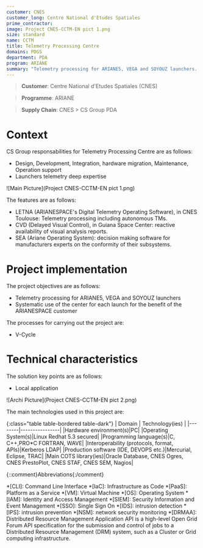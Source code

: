 ```yaml
---
customer: CNES
customer_long: Centre National d'Etudes Spatiales
prime_contractor: 
image: Project CNES-CCTM-EN pict 1.png
size: standard
name: CCTM
title: Telemetry Processing Centre
domains: PDGS
department: PDA
program: ARIANE
summary: "Telemetry processing for ARIANE5, VEGA and SOYOUZ launchers. Systematic use of the center for each launch for the benefit of the ARIANESPACE customer"
---
```


> __Customer__\: Centre National d'Etudes Spatiales (CNES)

> __Programme__\: ARIANE

> __Supply Chain__\: CNES >  CS Group PDA


# Context


CS Group responsabilities for Telemetry Processing Centre are as follows:
* Design, Development, Integration, hardware migration, Maintenance, Operation support
* Launchers telemetry deep expertise

![Main Picture](Project CNES-CCTM-EN pict 1.png)

The features are as follows:
* LETNA (ARIANESPACE's Digital Telemetry Operating Software), in CNES Toulouse:  Telemetry processing including autonomous TMs.
* CVD (Delayed Visual Control), in Guiana Space Center: reactive availability of visual analysis reports.
* SEA (Ariane Operating System): decision making software for manufacturers experts on the conformity of their subsystems.

# Project implementation

The project objectives are as follows:
* Telemetry processing for ARIANE5, VEGA and SOYOUZ launchers
* Systematic use of the center for each launch for the benefit of the ARIANESPACE customer

The processes for carrying out the project are:
* V-Cycle

# Technical characteristics

The solution key points are as follows:
* Local application

![Archi Picture](Project CNES-CCTM-EN pict 2.png)

The main technologies used in this project are:

{:class="table table-bordered table-dark"}
| Domain | Technology(ies) |
|--------|----------------|
|Hardware environment(s)|PC|
|Operating System(s)|Linux Redhat 5.3 secured|
|Programming language(s)|C, C++,PRO*C FORTRAN, WAVE|
|Interoperability (protocols, format, APIs)|Kerberos LDAP|
|Production software (IDE, DEVOPS etc.)|Mercurial, Eclipse, TRAC|
|Main COTS library(ies)|Oracle Database, CNES Ogres, CNES PrestoPlot, CNES STAF, CNES SEM, Nagios|



{::comment}Abbreviations{:/comment}

*[CLI]: Command Line Interface
*[IaC]: Infrastructure as Code
*[PaaS]: Platform as a Service
*[VM]: Virtual Machine
*[OS]: Operating System
*[IAM]: Identity and Access Management
*[SIEM]: Security Information and Event Management
*[SSO]: Single Sign On
*[IDS]: intrusion detection
*[IPS]: intrusion prevention
*[NSM]: network security monitoring
*[DRMAA]: Distributed Resource Management Application API is a high-level Open Grid Forum API specification for the submission and control of jobs to a Distributed Resource Management (DRM) system, such as a Cluster or Grid computing infrastructure.
